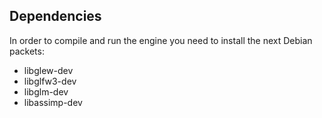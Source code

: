 ## Dependencies

In order to compile and run the engine you need to install the next Debian packets:
- libglew-dev
- libglfw3-dev
- libglm-dev
- libassimp-dev
